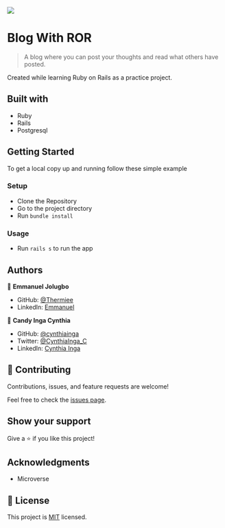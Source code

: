 ![](https://img.shields.io/badge/Microverse-blueviolet)

# Blog With ROR

> A blog where you can post your thoughts and read what others have posted.

Created while learning Ruby on Rails as a practice project.

## Built with

- Ruby
- Rails
- Postgresql

## Getting Started

To get a local copy up and running follow these simple example 
### Setup

- Clone the Repository
- Go to the project directory
- Run ```bundle install```

### Usage

- Run ```rails s``` to run the app

## Authors

👤 **Emmanuel Jolugbo**

- GitHub: [@Thermiee](https://github.com/Thermiee)
- LinkedIn: [Emmanuel](https://www.linkedin.com/in/emmanuel-jolugbo/)

👤 **Candy Inga Cynthia**

- GitHub: [@cynthiainga](https://github.com/cynthiainga)
- Twitter: [@CynthiaInga_C](https://twitter.com/CynthiaInga_C)
- LinkedIn: [Cynthia Inga](https://www.linkedin.com/in/cynthia-inga/)

## 🤝 Contributing

Contributions, issues, and feature requests are welcome!

Feel free to check the [issues page](../../issues/).

## Show your support

Give a ⭐️ if you like this project!

## Acknowledgments

- Microverse

## 📝 License

This project is [MIT](./LICENSE) licensed.
